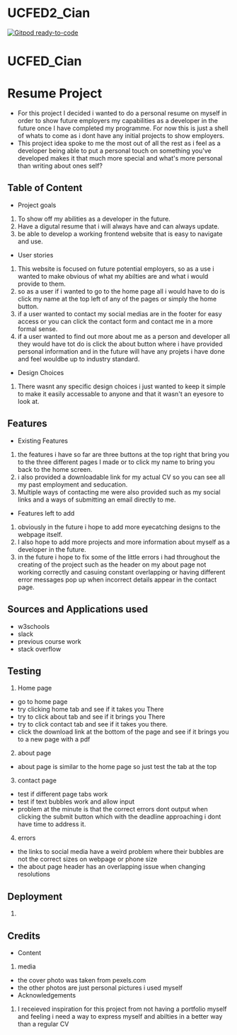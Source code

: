# UCFED2_Cian

[![Gitpod ready-to-code](https://img.shields.io/badge/Gitpod-ready--to--code-blue?logo=gitpod)](https://gitpod.io/#https://github.com/CianMulcahy10/UCFED_Cian)

# UCFED_Cian
# Resume Project
* For this project I decided i wanted to do a personal resume on myself in order to show future employers my capabilities as a developer in the future once I have completed my programme. For now this is just a shell of whats to come as i dont have any initial projects to show employers.
* This project idea spoke to me the most out of all the rest as i feel as a developer being able to put a personal touch on something you've developed makes it that much more special and what's more personal than writing about ones self?

## Table of Content
* Project goals
1. To show off my abilities as a developer in the future.
2. Have a digutal resume that i will always have and can always update.
3. be able to develop a working frontend website that is easy to navigate and use.
* User stories
1. This website is focused on future potential employers, so as a use i wanted to make obvious of what my abilties are and what i would provide to them.
2. so as a user if i wanted to go to the home page all i would have to do is click my name at the top left of any of the pages or simply the home button.
3. if a user wanted to contact my social medias are in the footer for easy access or you can click the contact form and contact me in a more formal sense.
4. if a user wanted to find out more about me as a person and developer all they would have tot do is click the about button where i have provided personal information and in the future will have any projets i have done and feel wouldbe up to industry standard.
* Design Choices
1. There wasnt any specific design choices i just wanted to keep it simple to make it easily accessable to anyone and that it wasn't an eyesore to look at.
## Features
* Existing Features
1. the features i have so far are three buttons at the top right that bring you to the three different pages I made or to click my name to bring you back to the home screen.
2. i also provided a downloadable link for my actual CV so you can see all my past employment and seducation.
3. Multiple ways of contacting me were also provided such as my social links and a ways of submitting an email directly to me.
* Features left to add
1. obviously in the future i hope to add more eyecatching designs to the webpage itself.
2. I also hope to add more projects and more information about myself as a developer in the future.
3. in the future i hope to fix some of the little errors i had throughout the creating of the project such as the header on my about page not working correctly and casuing constant overlapping or having different error messages pop up when incorrect details appear in the contact page.

## Sources and Applications used
* w3schools
* slack
* previous course work
* stack overflow
## Testing
1. Home page
 * go to home page
 * try clicking home tab and see if it takes you There
 * try to click about tab and see if it brings you There
 * try to click contact tab and see if it takes you there.
 * click the download link at the bottom of the page and see if it brings you to a new page with a pdf
2. about page 
 * about page is similar to the home page so just test the tab at the top
3. contact page
 * test if different page tabs work
 * test if text bubbles work and allow input
 * problem at the minute is that the correct errors dont output when clicking the submit button which with the deadline approaching i dont have time to address it.
4. errors
 * the links to social media have a weird problem where their bubbles are not the correct sizes on webpage or phone size
 * the about page header has an overlapping issue when changing resolutions

## Deployment
1. 
## Credits
* Content
1. media
* the cover photo was taken from pexels.com
* the other photos are just personal pictures i used myself
* Acknowledgements
1. I receieved inspiration for this project from not having a portfolio myself and feeling i need a way to express myself and abilties in a better way than a regular CV
